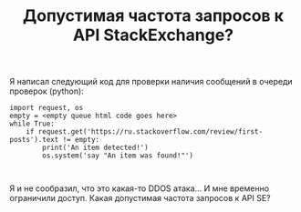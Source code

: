 ﻿---
title: "Допустимая частота запросов к API StackExchange?"
se.owner.user_id: 337540
se.owner.display_name: "Victor VosMottor thanks Monica"
se.owner.link: "https://ru.meta.stackoverflow.com/users/337540/victor-vosmottor-thanks-monica"
se.link: "https://ru.meta.stackoverflow.com/questions/10511/%d0%94%d0%be%d0%bf%d1%83%d1%81%d1%82%d0%b8%d0%bc%d0%b0%d1%8f-%d1%87%d0%b0%d1%81%d1%82%d0%be%d1%82%d0%b0-%d0%b7%d0%b0%d0%bf%d1%80%d0%be%d1%81%d0%be%d0%b2-%d0%ba-api-stackexchange"
se.question_id: 10511
se.post_type: question
---
<p>Я написал следующий код для проверки наличия сообщений в очереди проверок (python):</p>
<pre><code>import request, os
empty = &lt;empty queue html code goes here&gt;
while True:
    if request.get('https://ru.stackoverflow.com/review/first-posts').text != empty:
        print('An item detected!')
        os.system('say &quot;An item was found!&quot;')

</code></pre>
<p>Я и не сообразил, что это какая-то DDOS атака...
И мне временно ограничили доступ.
Какая допустимая частота запросов к API SE?</p>
